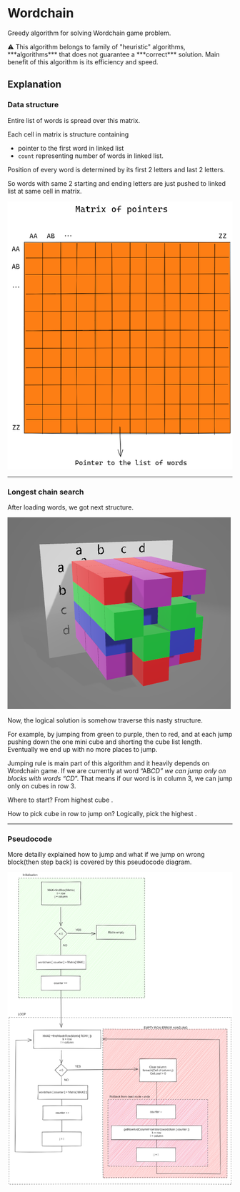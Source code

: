 # Wordchain

Greedy algorithm for solving Wordchain game problem.

<aside>
⚠️ This algorithm belongs to family of "heuristic" algorithms, ***algorithms*** that does not guarantee a ***correct*** solution.
Main benefit of this algorithm is its efficiency and speed.

</aside>

## Explanation

### Data structure

Entire list of words is spread over this matrix.

Each cell in matrix is structure containing

- pointer to the first word in linked list
- `count` representing number of words in linked list.

Position of every word is determined by its first 2 letters and last 2 letters.

So words with same 2 starting and ending letters are just pushed to linked list at same cell in matrix.

![Untitled-2021-10-24-110552.png](img/Untitled-2021-10-24-110552.png)

---

### Longest chain search

After loading words, we got next structure. 

![Untitled](img/Untitled.png)

Now, the logical solution is somehow traverse this nasty structure.

For example, by jumping from green to purple, then to red, and at each jump pushing down the one mini cube and shorting the cube list length. Eventually we end up with no more places to jump.

Jumping rule is main part of this algorithm and it heavily depends on Wordchain game. If we are currently at word “AB*CD” we can jump only on blocks with words “CD*”.  That means if our word is in column 3, we can jump only on cubes in row 3. 

Where to start? From highest cube .

How to pick cube in row to jump on? Logically, pick the highest .

---

### Pseudocode

More detailly explained how to jump and what if we jump on wrong block(then step back) is covered by this pseudocode diagram.

![Untitled](img/Untitled%201.png)
